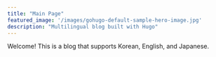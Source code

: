 ```yaml
---
title: "Main Page"
featured_image: '/images/gohugo-default-sample-hero-image.jpg'
description: "Multilingual blog built with Hugo"
---
```


Welcome! This is a blog that supports Korean, English, and Japanese.